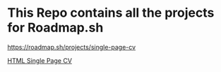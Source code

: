 # This Repo contains all the projects for Roadmap.sh

<https://roadmap.sh/projects/single-page-cv>

[HTML Single Page CV](https://github.com/AnasHussain-Dev/Roadmap.sh-Projects/tree/31bb2a99226cb075d788c908fbec8c67a9c39842/FrontEnd%20Developer/HTML/Single-Page%20CV)
